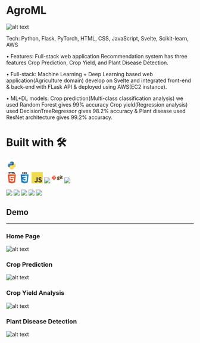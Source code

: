 # AgroML

![alt text](https://i.imgur.com/pgS9rNH.gif)

Tech: Python, Flask, PyTorch, HTML, CSS, JavaScript, Svelte, Scikit-learn, AWS

• Features: Full-stack web application Recommendation system has three features Crop Prediction, Crop Yield, and Plant
Disease Detection.

• Full-stack: Machine Learning + Deep Learning based web application(Agriculture domain) develop on Svelte and
integrated front-end & back-end with FLask API & deployed using AWS(EC2 instance).

• ML+DL models: Crop prediction(Multi-class classification analysis) we used Random Forest gives 99% accuracy Crop
yield(Regression analysis) used DecisionTreeRegressor gives 98.2% accuracy & Plant disease used ResNet architecture
gives 99.2% accuracy.


# Built with 🛠️
<code><img height="30" src="https://raw.githubusercontent.com/github/explore/80688e429a7d4ef2fca1e82350fe8e3517d3494d/topics/python/python.png"></code><br>
<code><img height="30" src="https://raw.githubusercontent.com/github/explore/80688e429a7d4ef2fca1e82350fe8e3517d3494d/topics/html/html.png"></code>
<code><img height="30" src="https://raw.githubusercontent.com/github/explore/80688e429a7d4ef2fca1e82350fe8e3517d3494d/topics/css/css.png"></code>
<code><img height="30" src="https://raw.githubusercontent.com/github/explore/80688e429a7d4ef2fca1e82350fe8e3517d3494d/topics/javascript/javascript.png"></code>
<code><img height="30" src="https://github.com/tomchen/stack-icons/raw/master/logos/bootstrap.svg"></code>
<code><img height="30" src="https://raw.githubusercontent.com/github/explore/80688e429a7d4ef2fca1e82350fe8e3517d3494d/topics/git/git.png"></code>
<code><img height="30" src="https://symbols.getvecta.com/stencil_80/56_flask.3a79b5a056.jpg"></code>

<code><img height="30" src="https://raw.githubusercontent.com/numpy/numpy/7e7f4adab814b223f7f917369a72757cd28b10cb/branding/icons/numpylogo.svg"></code>
<code><img height="30" src="https://raw.githubusercontent.com/pandas-dev/pandas/761bceb77d44aa63b71dda43ca46e8fd4b9d7422/web/pandas/static/img/pandas.svg"></code>
<code><img height="30" src="https://matplotlib.org/_static/logo2.svg"></code>
<code><img height="30" src="https://upload.wikimedia.org/wikipedia/commons/thumb/0/05/Scikit_learn_logo_small.svg/1280px-Scikit_learn_logo_small.svg.png"></code>
<code><img height="30" src="https://raw.githubusercontent.com/pytorch/pytorch/39fa0b5d0a3b966a50dcd90b26e6c36942705d6d/docs/source/_static/img/pytorch-logo-dark.svg"></code>


## Demo
-----------------------

### Home Page

![alt text](https://i.imgur.com/bmoxDIi.jpeg)<br>

### Crop Prediction

![alt text](https://i.imgur.com/1tzR6D1.jpeg)<br>

### Crop Yield Analysis

![alt text](https://i.imgur.com/jfK98zq.jpeg)<br>

### Plant Disease Detection

![alt text](https://i.imgur.com/KUAgcKj.jpeg)<br>
